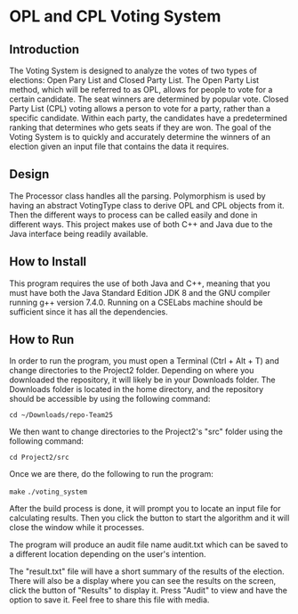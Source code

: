 # OPL and CPL Voting System

## Introduction
The Voting System is designed to analyze the votes of two types of elections: Open Pary List and Closed Party List. The Open Party List method, which will be referred to as OPL, allows for people to vote for a certain candidate. The seat winners are determined by popular vote.
Closed Party List (CPL) voting allows a person to vote for a party, rather than a specific candidate. Within each party, the candidates have a predetermined ranking that determines who gets seats if they are won. The goal of the Voting System is to quickly and accurately determine the winners of an election given an input file that contains the data it requires.

## Design
The Processor class handles all the parsing. Polymorphism is used by having an abstract VotingType class to derive OPL and CPL objects from it. Then the different ways to process can be called easily and done in different ways. This project makes use of both C++ and Java due to the Java interface being readily available.

## How to Install
This program requires the use of both Java and C++, meaning that you must have both the Java Standard Edition JDK 8 and the GNU compiler running g++ version 7.4.0. Running on a CSELabs machine should be sufficient since it has all the dependencies.

## How to Run
In order to run the program, you must open a Terminal (Ctrl + Alt + T) and change directories to the Project2 folder. Depending on where you downloaded the repository, it will likely be in your Downloads folder. The Downloads folder is located in the home directory, and the repository should be accessible by using the following command:

`cd ~/Downloads/repo-Team25`

We then want to change directories to the Project2's "src" folder using the following command:

`cd Project2/src`

Once we are there, do the following to run the program:

`make`
`./voting_system`

After the build process is done, it will prompt you to locate an input file for calculating results. Then you click the button to start the algorithm and it will close the window while it processes.

The program will produce an audit file name audit.txt which can be saved to a different location depending on the user's intention.

The "result.txt" file will have a short summary of the results of the election. There will also be a display where you can see the results on the screen, click the button of "Results" to display it. Press "Audit" to view and have the option to save it. Feel free to share this file with media.
